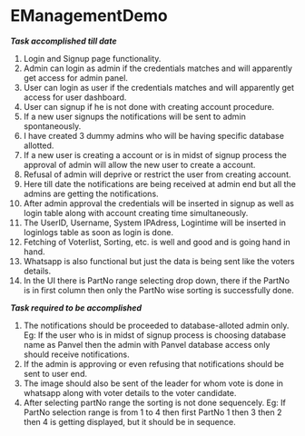 # EManagementDemo
***Task accomplished till date***
1. Login and Signup page functionality.
2. Admin can login as admin if the credentials matches and will apparently get access for admin panel.
3. User can login as user if the credentials matches and will apparently get access for user dashboard.
4. User can signup if he is not done with creating account procedure.
5. If a new user signups the notifications will be sent to admin spontaneously.
6. I have created 3 dummy admins who will be having specific database allotted.
7. If a new user is creating a account or is in midst of signup process the approval of admin will allow the new user to create a account.
8. Refusal of admin will deprive or restrict the user from creating account.
9. Here till date the notifications are being received at admin end but all the admins are getting the notifications.
10. After admin approval the credentials will be inserted in signup as well as login table along with account creating time simultaneously.
11. The UserID, Username, System IPAdress, Logintime will be inserted in loginlogs table as soon as login is done. 
12. Fetching of Voterlist, Sorting, etc. is well and good and is going hand in hand.
13. Whatsapp is also functional but just the data is being sent like the voters details.
14. In the UI there is PartNo range selecting drop down, there if the PartNo is in first column then only the PartNo wise sorting is successfully done.

***Task required to be accomplished***
1. The notifications should be proceeded to database-alloted admin only.
   Eg: If the user who is in midst of signup process is choosing database name as Panvel then the admin with Panvel database access only should receive notifications.
2. If the admin is approving or even refusing that notifications should be sent to user end.
3. The image should also be sent of the leader for whom vote is done in whatsapp along with voter details to the voter candidate.
4. After selecting partNo range the sorting is not done sequencely.
   Eg: If PartNo selection range is from 1 to 4 then first PartNo 1 then 3 then 2 then 4 is getting displayed, but it should be in sequence.
